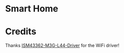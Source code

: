 # Smart Home

# Credits

Thanks [ISM43362-M3G-L44-Driver](https://github.com/nano256/ISM43362-M3G-L44-Driver) for the WiFi driver!
